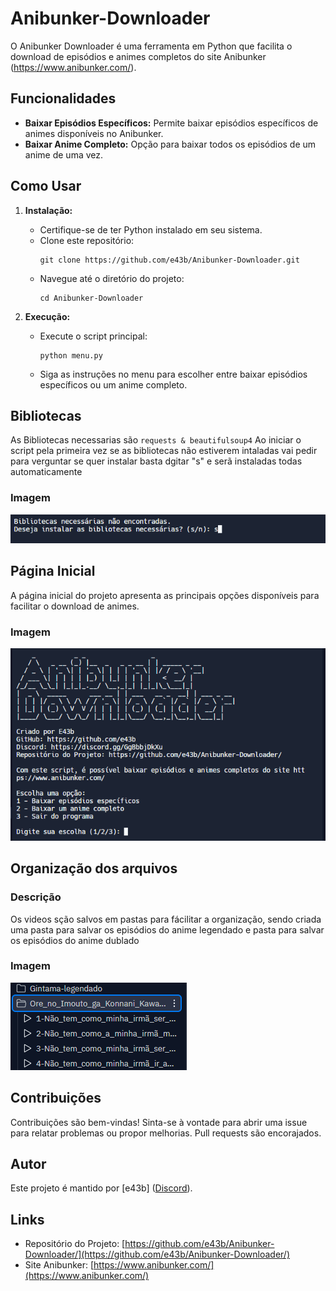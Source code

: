 # Anibunker-Downloader

O Anibunker Downloader é uma ferramenta em Python que facilita o download de episódios e animes completos do site Anibunker (https://www.anibunker.com/).

## Funcionalidades

- **Baixar Episódios Específicos:** Permite baixar episódios específicos de animes disponíveis no Anibunker.
- **Baixar Anime Completo:** Opção para baixar todos os episódios de um anime de uma vez.

## Como Usar

1. **Instalação:**
   - Certifique-se de ter Python instalado em seu sistema.
   - Clone este repositório:
     ```
     git clone https://github.com/e43b/Anibunker-Downloader.git
     ```
   - Navegue até o diretório do projeto:
     ```
     cd Anibunker-Downloader
     ```

2. **Execução:**
   - Execute o script principal:
     ```
     python menu.py
     ```
   - Siga as instruções no menu para escolher entre baixar episódios específicos ou um anime completo.

## Bibliotecas

As Bibliotecas necessarias são
     ```
     requests &
     beautifulsoup4
     ```
Ao iniciar o script pela primeira vez se as bibliotecas não estiverem intaladas vai pedir para verguntar se quer instalar basta dgitar "s" e serã instaladas todas automaticamente

### Imagem

![Página Inicial](img/requirements.png)

## Página Inicial

A página inicial do projeto apresenta as principais opções disponíveis para facilitar o download de animes.

### Imagem

![Página Inicial](img/home.png)


## Organização dos arquivos

### Descrição

Os videos sção salvos em pastas para fácilitar a organização, sendo criada uma pasta para salvar os episódios do anime legendado e pasta para salvar os episódios do anime dublado

### Imagem

![Página Inicial](img/arquivos.png)


## Contribuições

Contribuições são bem-vindas! Sinta-se à vontade para abrir uma issue para relatar problemas ou propor melhorias. Pull requests são encorajados.

## Autor

Este projeto é mantido por [e43b] ([Discord](https://discord.gg/GgBbbjDkXu)).

## Links

- Repositório do Projeto: [https://github.com/e43b/Anibunker-Downloader/](https://github.com/e43b/Anibunker-Downloader/)
- Site Anibunker: [https://www.anibunker.com/](https://www.anibunker.com/)

